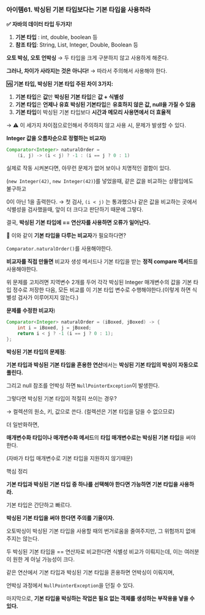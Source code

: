### 아이템61. 박싱된 기본 타입보다는 기본 타입을 사용하라

**✅ 자바의 데이터 타입 두가지!**

1. **기본 타입** : int, double, boolean 등
2. **참조 타입**: String, List, Integer, Double, Boolean 등

**오토 박싱, 오토 언박싱** → 두 타입을 크게 구분하지 않고 사용하게 해준다.

**그러나, 차이가 사라지는 것은 아니다!** → 따라서 주의해서 사용해야 한다.

**🆚 기본 타입, 박싱된 기본 타입 주된 차이 3가지:**

1. **기본 타입**은 **값**만
**박싱된 기본 타입**은 **값 + 식별성**
2. **기본 타입**은 **언제나 유효**
**박싱된 기본타입**은 **유효하지 않은 값, null을 가질 수 있음**
3. **기본 타입**이 박싱된 기본 타입보다 **시간과 메모리 사용면에서 더 효율적**

→ ⚠️ 이 세가지 차이점으로인해서 주의하지 않고 사용 시, 문제가 발생할 수 있다.

**Integer 값을 오름차순으로 정렬하는 비교자)**

```java
Comparator<Integer> naturalOrder =
	(i, j) -> (i < j) ? -1 : (i == j ? 0 : 1)
```

실제로 작동 시켜본다면, 아무런 문제가 없어 보이나 치명적인 결함이 있다.

(`new Integer(42)`, `new Integer(42)`)를 넣었을때, 같은 값을 비교하는 상황임에도 불구하고

0이 아닌 1을 출력한다. → 첫 검사, `(i < j)` 는 통과했으나 같은 값을 비교하는 곳에서 식별성을 검사했을때, 앞이 더 크다고 판단하기 때문에 그렇다.

결국, **박싱된 기본 타입에 == 연산자를 사용하면 오류가 일어난다.**

🤔 이와 같이 **기본 타입을 다루는 비교자**가 필요하다면?

`Comparator.naturalOrder()`를 사용해야한다.

**비교자를 직접 만들면** 비교자 생성 메서드나 기본 타입을 받는 **정적 compare 메서드**를 사용해야한다.

위 문제를 고치려면 지역변수 2개를 두어 각각 박싱된 Integer 매개변수의 값을 기본 타입 정수로 저장한 다음, 모든 비교를 이 기본 타입 변수로 수행해야한다.(이렇게 하면 식별성 검사가 이루어지지 않는다.)

**문제를 수정한 비교자**)

```java
Comparator<Integer> naturalOrder = (iBoxed, jBoxed) -> {
	int i = iBoxed, j = jBoxed;
	return i < j ? -1 (i == j ? 0 : 1);
};
```

**박싱된 기본 타입의 문제점**:

**기본 타입과 박싱된 기본 타입을 혼용한 연산**에서는 **박싱된 기본 타입의 박싱이 자동으로 풀린다.**

그리고 null 참조를 언박싱 하면 `NullPointerException`이 발생한다.

그렇다면 박싱된 기본 타입이 적절히 쓰이는 경우?

→ 컬렉션의 원소, 키, 값으로 쓴다. (컬렉션은 기본 타입을 담을 수 없으므로)

더 일반화하면,

**매개변수화 타입이나 매개변수화 메서드**의 **타입 매개변수로는 박싱된 기본 타입**을 써야한다.

(자바가 타입 매개변수로 기본 타입을 지원하지 않기때문)

핵심 정리

**기본 타입과 박싱된 기본 타입 중 하나를 선택해야 한다면 가능하면 기본 타입을 사용하라.**

기본 타입은 간단하고 빠르다.

**박싱된 기본 타입을 써야 한다면 주의를 기울이자.** 

오토박싱이 박싱된 기본 타입을 사용할 때의 번거로움을 줄여주지만, 그 위험까지 없애주지는 않는다. 

두 박싱된 기본 타입을 == 연산자로 비교한다면 식별성 비교가 이뤄지는데, 이는 여러분이 원한 게 아닐 가능성이 크다. 

같은 연산에서 기본 타입과 박싱된 기본 타입을 혼용하면 언박싱이 이뤄지며, 

언박싱 과정에서 `NullPointerException`을 던질 수 있다.

 마지막으로, **기본 타입을 박싱하는 작업은 필요 없는 객체를 생성하는 부작용을 낳을 수 있다.**
